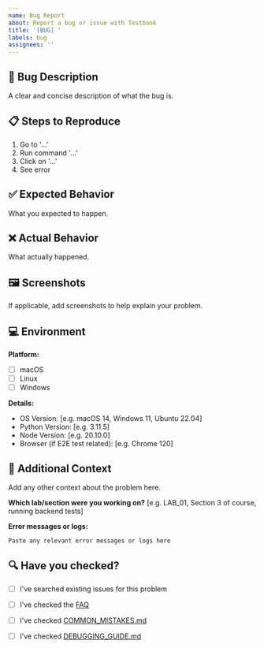 ```yaml
---
name: Bug Report
about: Report a bug or issue with Testbook
title: '[BUG] '
labels: bug
assignees: ''
---
```


## 🐛 Bug Description

A clear and concise description of what the bug is.

## 📋 Steps to Reproduce

1. Go to '...'
2. Run command '...'
3. Click on '...'
4. See error

## ✅ Expected Behavior

What you expected to happen.

## ❌ Actual Behavior

What actually happened.

## 🖼️ Screenshots

If applicable, add screenshots to help explain your problem.

## 💻 Environment

**Platform:**
- [ ] macOS
- [ ] Linux
- [ ] Windows

**Details:**
- OS Version: [e.g. macOS 14, Windows 11, Ubuntu 22.04]
- Python Version: [e.g. 3.11.5]
- Node Version: [e.g. 20.10.0]
- Browser (if E2E test related): [e.g. Chrome 120]

## 📝 Additional Context

Add any other context about the problem here.

**Which lab/section were you working on?**
[e.g. LAB_01, Section 3 of course, running backend tests]

**Error messages or logs:**
```
Paste any relevant error messages or logs here
```

## 🔍 Have you checked?

- [ ] I've searched existing issues for this problem
- [ ] I've checked the [FAQ](../FAQ.md)
- [ ] I've checked [COMMON_MISTAKES.md](../docs/course/COMMON_MISTAKES.md)
- [ ] I've checked [DEBUGGING_GUIDE.md](../docs/reference/DEBUGGING_GUIDE.md)

